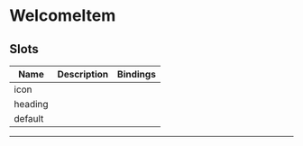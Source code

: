 # WelcomeItem

## Slots

| Name    | Description | Bindings |
| ------- | ----------- | -------- |
| icon    |             |          |
| heading |             |          |
| default |             |          |

---
